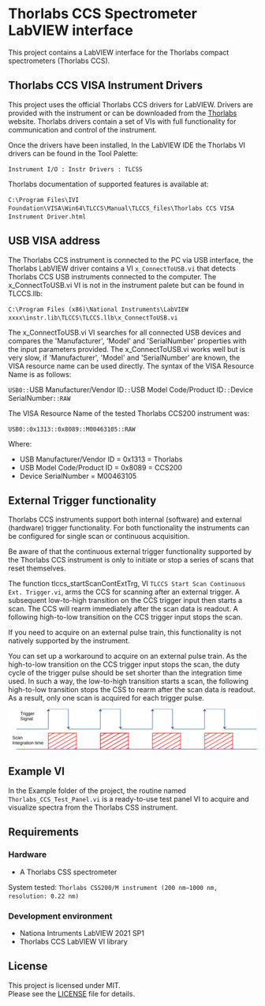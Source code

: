 # Thorlabs CCS Spectrometer LabVIEW interface
This project contains a LabVIEW interface for the Thorlabs compact spectrometers (Thorlabs CCS).

## Thorlabs CCS VISA Instrument Drivers
This project uses the official Thorlabs CCS drivers for LabVIEW. Drivers are provided with the instrument or can be downloaded from the [Thorlabs](https://www.thorlabs.com) website. Thorlabs drivers contain a set of VIs with full functionality for communication and control of the instrument.

Once the drivers have been installed, In the LabVIEW IDE the Thorlabs VI drivers can be found in the Tool Palette:

`Instrument I/O : Instr Drivers : TLCSS`

Thorlabs documentation of supported features is available at:

`C:\Program Files\IVI Foundation\VISA\Win64\TLCCS\Manual\TLCCS_files\Thorlabs CCS VISA Instrument Driver.html`

## USB VISA address
The Thorlabs CCS instrument is connected to the PC via USB interface, the Thorlabs LabVIEW driver contains a VI `x_ConnectToUSB.vi` that detects Thorlabs CCS USB instruments connected to the computer. The x_ConnectToUSB.vi VI is not in the instrument palete but can be found in TLCCS.llb:

`C:\Program Files (x86)\National Instruments\LabVIEW xxxx\instr.lib\TLCCS\TLCCS.llb\x_ConnectToUSB.vi`

The x_ConnectToUSB.vi VI searches for all connected USB devices and compares the 'Manufacturer', 'Model' and 'SerialNumber' properties with the input parameters provided. The x_ConnectToUSB.vi works well but is very slow, if 'Manufacturer', 'Model' and 'SerialNumber' are known, the VISA resource name can be used directly. The syntax of the VISA Resource Name is as follows:

`USB0::`USB Manufacturer/Vendor ID`::`USB Model Code/Product ID`::`Device SerialNumber`::RAW`

The VISA Resource Name of the tested Thorlabs CCS200 instrument was:

`USB0::0x1313::0x8089::M00463105::RAW`

Where:
 - USB Manufacturer/Vendor ID = 0x1313 = Thorlabs
 - USB Model Code/Product ID = 0x8089 = CCS200
 - Device SerialNumber = M00463105
 
## External Trigger functionality
Thorlabs CCS instruments support both internal (software) and external (hardware) trigger functionality. For both functionality the instruments can be configured for single scan or continuous acquisition.

Be aware of that the continuous external trigger functionality supported by the Thorlabs CCS instrument is only to initiate or stop a series of scans that reset themselves.

The function tlccs_startScanContExtTrg, VI `TLCCS Start Scan Continuous Ext. Trigger.vi`, arms the CCS for scanning after an external trigger. A subsequent low-to-high transition on the CCS trigger input then starts a scan. The CCS will rearm immediately after the scan data is readout. A following high-to-low transition on the CCS trigger input stops the scan.

If you need to acquire on an external pulse train, this functionality is not natively supported by the instrument.

You can set up a workaround to acquire on an external pulse train. As the high-to-low transition on the CCS trigger input stops the scan, the duty cycle of the trigger pulse should be set shorter than the integration time used. In such a way, the low-to-high transition starts a scan, the following high-to-low transition stops the CSS to rearm after the scan data is readout. As a result, only one scan is acquired for each trigger pulse.

![Trigger Signal image](./documents/External_Trigger_Signal.svg)

## Example VI
In the Example folder of the project, the routine named `Thorlabs_CCS_Test_Panel.vi` is a ready-to-use test panel VI to acquire and visualize spectra from the Thorlabs CSS instrument.

## Requirements

### Hardware
 - A Thorlabs CSS spectrometer

System tested: `Thorlabs CSS200/M instrument (200 nm–1000 nm, resolution: 0.22 nm)`

### Development environment
 - Nationa Intruments LabVIEW 2021 SP1
 - Thorlabs CCS LabVIEW VI library

## License
This project is licensed under MIT.<br>
Please see the [LICENSE](LICENSE) file for details.